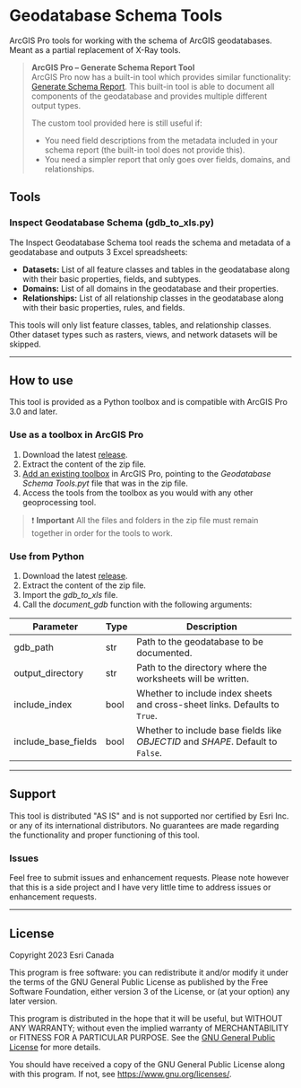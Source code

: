 # Geodatabase Schema Tools

ArcGIS Pro tools for working with the schema of ArcGIS geodatabases. Meant as a partial replacement of X-Ray tools.

> **ArcGIS Pro – Generate Schema Report Tool**  
> ArcGIS Pro now has a built-in tool which provides similar functionality: [Generate Schema Report](https://pro.arcgis.com/en/pro-app/latest/help/data/geodatabases/overview/schema-report.htm). This built-in tool is able to document all components of the geodatabase and provides multiple different output types.
>
> The custom tool provided here is still useful if:
> * You need field descriptions from the metadata included in your schema report (the built-in tool does not provide this).
> * You need a simpler report that only goes over fields, domains, and relationships.

## Tools

### Inspect Geodatabase Schema (gdb_to_xls.py)

The Inspect Geodatabase Schema tool reads the schema and metadata of a geodatabase and outputs 3 Excel spreadsheets:

- **Datasets:** List of all feature classes and tables in the geodatabase along with their basic properties, fields, and subtypes.
- **Domains:** List of all domains in the geodatabase and their properties.
- **Relationships:** List of all relationship classes in the geodatabase along with their basic properties, rules, and fields.

This tools will only list feature classes, tables, and relationship classes. Other dataset types such as rasters, views, and network datasets will be skipped.

---

## How to use

This tool is provided as a Python toolbox and is compatible with ArcGIS Pro 3.0 and later.

### Use as a toolbox in ArcGIS Pro

1. Download the latest [release](https://github.com/dblanchardDev/arcgis-pro-gdb-schema/releases).
1. Extract the content of the zip file.
1. [Add an existing toolbox](https://pro.arcgis.com/en/pro-app/latest/help/projects/connect-to-a-toolbox.htm) in ArcGIS Pro, pointing to the _Geodatabase Schema Tools.pyt_ file that was in the zip file.
1. Access the tools from the toolbox as you would with any other geoprocessing tool.

> ❗ **Important**
> All the files and folders in the zip file must remain together in order for the tools to work.

### Use from Python

1. Download the latest [release](https://github.com/dblanchardDev/arcgis-pro-gdb-schema/releases).
1. Extract the content of the zip file.
1. Import the _gdb\_to\_xls_ file.
1. Call the _document_gdb_ function with the following arguments:

| Parameter           | Type | Description
|---------------------|------|-------------
| gdb_path            | str  | Path to the geodatabase to be documented.
| output_directory    | str  | Path to the directory where the worksheets will be written.
| include_index       | bool | Whether to include index sheets and cross-sheet links. Defaults to `True`.
| include_base_fields | bool | Whether to include base fields like _OBJECTID_ and _SHAPE_. Default to `False`.

---

## Support

This tool is distributed "AS IS" and is not supported nor certified by Esri Inc. or any of its international distributors. No guarantees are made regarding the functionality and proper functioning of this tool.

### Issues

Feel free to submit issues and enhancement requests. Please note however that this is a side project and I have very little time to address issues or enhancement requests.

---

## License

Copyright 2023 Esri Canada

This program is free software: you can redistribute it and/or modify it under the terms of the GNU General Public License as published by the Free Software Foundation, either version 3 of the License, or (at your option) any later version.

This program is distributed in the hope that it will be useful, but WITHOUT ANY WARRANTY; without even the implied warranty of MERCHANTABILITY or FITNESS FOR A PARTICULAR PURPOSE. See the [GNU General Public License](/LICENSE) for more details.

You should have received a copy of the GNU General Public License along with this program. If not, see <https://www.gnu.org/licenses/>.
